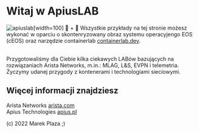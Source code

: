 # Witaj w ApiusLAB  
![apiuslab](https://marekplaza.github.io/apiuslab/apiuslab.png)[width=100] 
🐳 + 🧪 
Wszystkie przykłady na tej stronie możesz wykonać w oparciu o skontenryzowany obraz systemu operacyjengo EOS (cEOS) oraz narzędzie containerlab [containerlab.dev](https://containerlab.dev). 

<br>Przygotowaliśmy dla Ciebie kilka ciekawych LABów bazujących na rozwiązaniach Arista Networks, m.in.: MLAG, L&S, EVPN i telemetria. Życzymy udanej przygody z kontenerami i technologiami sieciowymi.

    
## Więcej informacji znajdziesz
Arista Networks [arista.com](https://arista.com) <br/>
Apius Technologies [apius.pl](https://apius.pl)   

(c) 2022 Marek Plaza ;)

